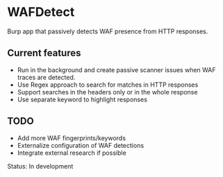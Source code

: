 # WAFDetect

Burp app that passively detects WAF presence from HTTP responses.

## Current features
* Run in the background and create passive scanner issues when WAF traces are detected.
* Use Regex approach to search for matches in HTTP responses
* Support searches in the headers only or in the whole response
* Use separate keyword to highlight responses 

## TODO
* Add more WAF fingerprints/keywords
* Externalize configuration of WAF detections
* Integrate external research if possible

Status: In development
